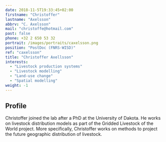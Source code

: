 ```yaml
---
date: 2018-11-5T19:33:45+02:00
firstname: "Christoffer"
lastname: "Axelsson"
abbrv: "C. Axelsson"
mail: "christoffe@hotmail.com"
past: false
phone: +32 2 650 53 32
portrait: /images/portraits/caxelsson.png
position: "PostDoc (FNRS-WISD)"
ref: "caxelsson"
title: "Christoffer Axellsson"
interests:
  - "Livestock production systems"
  - "Livestock modelling"
  - "Land-use change"
  - "Spatial modelling"
weight: -1
---
```


## Profile

Christoffer joined the lab after a PhD at the University of Dakota. He works on livestock distribution models as part of the Gridded Livestock of 
the World project. More specifically, Christoffer works on methods to project the future geographic distribution of livestock.

